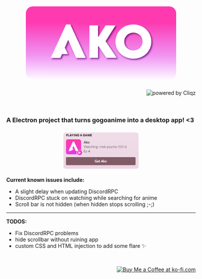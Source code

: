 
<h1 align="center"><img src="./imgs/banner.png" width="400"></h1>
<div align="right"> <img src="https://camo.githubusercontent.com/fabadd8b5a200291761524d925bdd73eee8a11c4dcc58044e99541d36fc05535/68747470733a2f2f696d672e736869656c64732e696f2f62616467652f636c69717a2d706f77657265642d626c75653f6c6f676f3d636c69717a267374796c653d666c61742d737175617265" alt="powered by Cliqz" data-canonical-src="https://img.shields.io/badge/cliqz-powered-blue?logo=cliqz&amp;style=flat-square" style="max-width: 100%;"> </div>

<p align="center">
&nbsp; 
</p>

<h3>A Electron project that turns gogoanime into a desktop app!  &lt;3 </h3>

<h3 align="center"><img src="./imgs/Capture.PNG" width="200"></h3>

**Current known issues include:**

- A slight delay when updating DiscordRPC
- DiscordRPC stuck on watching while searching for anime
- Scroll bar is not hidden (when hidden stops scrolling ;-;)

---

**TODOS:**
- Fix DiscordRPC problems
- hide scrollbar without ruining app
- custom CSS and HTML injection to add some flare :sparkles:

<p align="center">
&nbsp; 
</p>

<div align="right">
<a href='https://ko-fi.com/zoeebun' target='_blank'><img height='35' style='border:0px;height:46px;' src='https://az743702.vo.msecnd.net/cdn/kofi3.png?v=0' border='0' alt='Buy Me a Coffee at ko-fi.com' />
</div>
